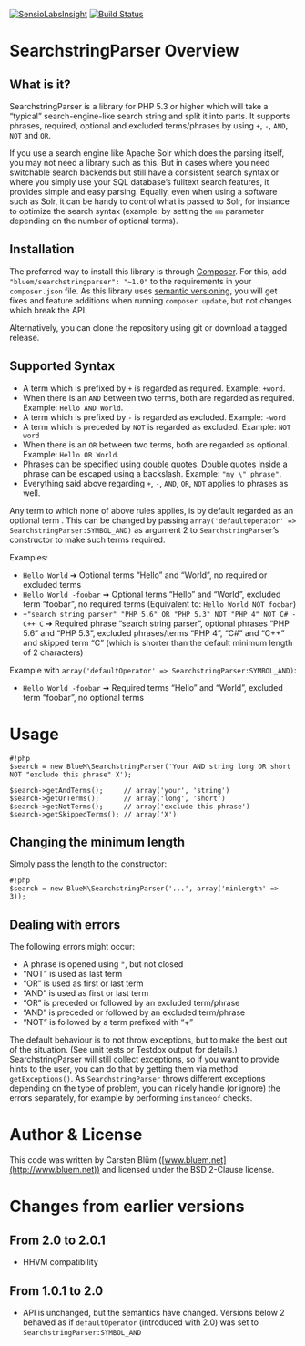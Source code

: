 [![SensioLabsInsight](https://insight.sensiolabs.com/projects/2dc0e9b6-2357-40bd-a56b-9a8dade3408f/mini.png)](https://insight.sensiolabs.com/projects/2dc0e9b6-2357-40bd-a56b-9a8dade3408f)
[![Build Status](https://travis-ci.org/BlueM/searchstringparser.svg?branch=master)](https://travis-ci.org/BlueM/searchstringparser)

SearchstringParser Overview
===========================

What is it?
--------------
SearchstringParser is a library for PHP 5.3 or higher which will take a “typical” search-engine-like search string and split it into parts. It supports phrases, required, optional and excluded terms/phrases by using `+`, `-`, `AND`, `NOT` and `OR`.

If you use a search engine like Apache Solr which does the parsing itself, you may not need a library such as this. But in cases where you need switchable search backends but still have a consistent search syntax or where you simply use your SQL database’s fulltext search features, it provides simple and easy parsing. Equally, even when using a software such as Solr, it can be handy to control what is passed to Solr, for instance to optimize the search syntax (example: by setting the `mm` parameter depending on the number of optional terms).


Installation
------------
The preferred way to install this library is through [Composer](https://getcomposer.org). For this, add `"bluem/searchstringparser": "~1.0"` to the requirements in your `composer.json` file. As this library uses [semantic versioning](http://semver.org), you will get fixes and feature additions when running `composer update`, but not changes which break the API.

Alternatively, you can clone the repository using git or download a tagged release.


Supported Syntax
----------------

* A term which is prefixed by `+` is regarded as required. Example: `+word`.
* When there is an `AND` between two terms, both are regarded as required. Example: `Hello AND World`.
* A term which is prefixed by `-` is regarded as excluded. Example: `-word`
* A term which is preceded by `NOT` is regarded as excluded. Example: `NOT word`
* When there is an `OR` between two terms, both are regarded as optional. Example: `Hello OR World`.
* Phrases can be specified using double quotes. Double quotes inside a phrase can be escaped using a backslash. Example: `"my \" phrase"`.
* Everything said above regarding `+`, `-`, `AND`, `OR`, `NOT` applies to phrases as well.

Any term to which none of above rules applies, is by default regarded as an optional term . This can be changed by passing `array('defaultOperator' => SearchstringParser:SYMBOL_AND)` as argument 2 to `SearchstringParser`’s constructor to make such terms required.

Examples:

* `Hello World` ➔ Optional terms “Hello” and “World”, no required or excluded terms
* `Hello World -foobar` ➜ Optional terms “Hello” and “World”, excluded term “foobar”, no required terms (Equivalent to: `Hello World NOT foobar`)
* `+"search string parser" "PHP 5.6" OR "PHP 5.3" NOT "PHP 4" NOT C# -C++ C` ➔ Required phrase “search string parser”, optional phrases “PHP 5.6” and “PHP 5.3”, excluded phrases/terms “PHP 4”, “C#” and “C++” and skipped term “C” (which is shorter than the default minimum length of 2 characters)

Example with `array('defaultOperator' => SearchstringParser:SYMBOL_AND)`:
* `Hello World -foobar` ➜ Required terms “Hello” and “World”, excluded term “foobar”, no optional terms


Usage
========
```
#!php
$search = new BlueM\SearchstringParser('Your AND string long OR short NOT "exclude this phrase" X');

$search->getAndTerms();     // array('your', 'string')
$search->getOrTerms();      // array('long', 'short')
$search->getNotTerms();     // array('exclude this phrase')
$search->getSkippedTerms(); // array('X')
```

Changing the minimum length
---------------------------
Simply pass the length to the constructor:

```
#!php
$search = new BlueM\SearchstringParser('...', array('minlength' => 3));
```


Dealing with errors
---------------------------
The following errors might occur:

* A phrase is opened using `"`, but not closed
* “NOT” is used as last term
* “OR” is used as first or last term
* “AND” is used as first or last term
* “OR” is preceded or followed by an excluded term/phrase
* “AND” is preceded or followed by an excluded term/phrase
* “NOT” is followed by a term prefixed with “+”

The default behaviour is to not throw exceptions, but to make the best out of the situation. (See unit tests or Testdox output for details.) SearchstringParser will still collect exceptions, so if you want to provide hints to the user, you can do that by getting them via method `getExceptions()`. As `SearchstringParser` throws different exceptions depending on the type of problem, you can nicely handle (or ignore) the errors separately, for example by performing `instanceof` checks.


Author & License
====================
This code was written by Carsten Blüm ([www.bluem.net](http://www.bluem.net)) and licensed under the BSD 2-Clause license.


Changes from earlier versions
=============================

From 2.0 to 2.0.1
-----------------
* HHVM compatibility

From 1.0.1 to 2.0
-----------------
* API is unchanged, but the semantics have changed. Versions below 2 behaved as if `defaultOperator` (introduced with 2.0) was set to `SearchstringParser:SYMBOL_AND`
